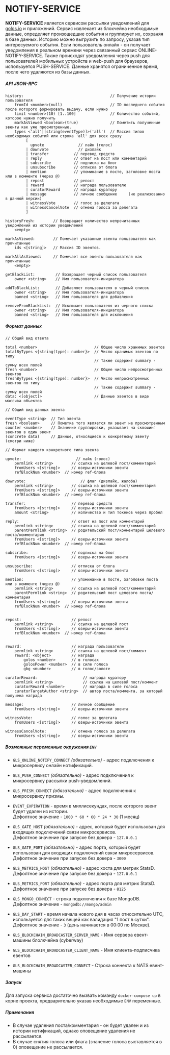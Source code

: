 # NOTIFY-SERVICE

**NOTIFY-SERVICE** является сервисом рассылки уведомлений для [golos.io](https://golos.io) и приложений.
Сервис извлекает из блокчейна необходимые данные, определяет произошедшие события и группирует их,
сохраняя в базе данных.
Историю можно выгрузить по запросу, указав тип интересуемого события.
Если пользователь онлайн - он получает уведомления в реальном времени через связанный сервис ONLINE-NOTIFY-SERVICE.
Также происходят уведомления через push для пользователей мобильных устройств и web-push для браузеров, используется PUSH-SERVICE.
Данные хранятся ограниченное время, после чего удаляются из базы данных.

##### API JSON-RPC

```
history:                                      // Получение истории пользователя
    fromId <number>(null)                     // ID последнего события после которого формировать выдачу, если нужно
    limit <number>(10) [1..100]               // Количество событий, которое нужно получить
    markAsViewed <boolean>(true)              // Пометить полученные эвенты как уже просмотренные.
    types <'all'|[string(eventType)]>('all')  // Массив типов необходимых событий или строка 'all' для всех сразу
         [
           upvote               // лайк (голос)
         | downvote             // дизлайк
         | transfer           // перевод средств
         | reply              // ответ на пост или комментарий
         | subscribe          // подписка на блог
         | unsubscribe        // отписка от блога
         | mention            // упоминание в посте, заголовке поста или в комменте (через @)
         | repost             // репост
         | reward             // награда пользователю
         | curatorReward      // награда куратору
         | message            // личное сообщение     (не реализованно в данной версии)
         | witnessVote        // голос за делегата
         | witnessCancelVote  // отмена голоса за делегата
         ]

historyFresh:        // Возвращает количество непрочитанных уведомлений из истории уведомлений
    <empty>

markAsViewed:        // Помечает указанные эвенты пользователя как прочитанные
    ids <[string]>   // Массив ID эвентов.

markAllAsViewed:     // Помечает все эвенты пользователя как прочитанные
    <empty>

getBlackList:         // Возвращает черный список пользователя
    owner <string>    // Имя пользователя-инициатора

addToBlackList:       // Добавляет пользователя в черный список
    owner <string>    // Имя пользователя-инициатора
    banned <string>   // Имя пользователя для добавления

removeFromBlackList:  // Исключает пользователя из черного списка
    owner <string>    // Имя пользователя-инициатора
    banned <string>   // Имя пользователя для исключения
```

##### Формат данных

```
// Общий вид ответа

total <number>                         // Общее число хранимых эвентов
totalByTypes <{string(type): number}>  // Число хранимых эвентов по типу
                                       // Также содержит summary - сумму всех полей
fresh <number>                         // Общее число непросмотренных эвентов
freshByTypes <{string(type): number}>  // Число непросмотренных эвентов по типу
                                       // Также содержит summary - сумму всех полей
data: <[object]>                       // Данные эвентов в виде массива объектов

// Общий вид данных эвента

eventType <string>  // Тип эвента
fresh <boolean>     // Пометка того является ли эвент не просмотренным
counter <number>    // Значение группировки, указывает на сквошинг эвентов в один эвент
(concrete data)     // Данные, относящиеся к конкретному эвенту (смотри ниже)

// Формат каждого конкретного типа эвента

upvote:                        // лайк (голос)
    permlink <string>        // ссылка на целевой пост/комментарий
    fromUsers <[string]>     // юзеры-источники эвента
    refBlockNum <number>  // номер ref-блока

downvote:                        // флаг (дизлайк, жалоба)
    permlink <string>        // ссылка на целевой пост/комментарий
    fromUsers <[string]>     // юзеры-источники эвента
    refBlockNum <number>  // номер ref-блока

transfer:                    // перевод средств
    fromUsers <[string]>     // юзеры-источники эвента
    amount <string>          // количество и тип токенов через пробел

reply:                       // ответ на пост или комментарий
    permlink <string>        // ссылка на целевой пост/комментарий
    parentPermlink <string>  // родительский пост/комментарий целевого поста/комментария
    fromUsers <[string]>     // юзеры-источники эвента
    refBlockNum <number>  // номер ref-блока

subscribe:                   // подписка на блог
    fromUsers <[string]>     // юзеры-источники эвента

unsubscribe:                 // отписка от блога
    fromUsers <[string]>     // юзеры-источники эвента

mention:                     // упоминание в посте, заголовке поста или в комменте (через @)
    permlink <string>        // ссылка на целевой пост/комментарий
    parentPermlink <string>  // родительский пост целевого поста/комментария
    fromUsers <[string]>     // юзеры-источники эвента
    refBlockNum <number>  // номер ref-блока


repost:                      // репост
    permlink <string>        // ссылка на целевой пост
    fromUsers <[string]>     // юзеры-источники эвента
    refBlockNum <number>  // номер ref-блока


reward:                      // награда пользователю
    permlink <string>        // ссылка на целевой пост/коммент
    reward: <object>         // награда
        golos <number>       // в голосах
        golosPower <number>  // в силе голоса
        gbg <number>         // в голос/золоте

curatorReward:                    // награда куратору
    permlink <string>             // ссылка на целевой пост/коммент
    curatorReward <number>        // награда в силе голоса
    curatorTargetAuthor <string>  // автор поста/коммента, за который получена награда

message:                     // личное сообщение
    fromUsers <[string]>     // юзеры-источники эвента

witnessVote:                 // голос за делегата
    fromUsers <[string]>     // юзеры-источники эвента

witnessCancelVote:           // отмена голоса за делегата
    fromUsers <[string]>     // юзеры-источники эвента
```

##### Возможные переменные окружения `ENV`

-   `GLS_ONLINE_NOTIFY_CONNECT` _(обязательно)_ - адрес подключения к микросервису онлайн нотификаций.

-   `GLS_PUSH_CONNECT` _(обязательно)_ - адрес подключения к микросервису рассылки push-уведомлений.

-   `GLS_PRISM_CONNECT` _(обязательно)_ - адрес подключения к микросервису призмы.

-   `EVENT_EXPIRATION` - время в миллисекундах, после которого эвент будет удален из истории.  
    Дефолтное значение - `1000 * 60 * 60 * 24 * 30` (1 месяц)

-   `GLS_GATE_HOST` _(обязательно)_ - адрес, который будет использован для входящих подключений связи микросервисов.  
    Дефолтное значение при запуске без докера - `127.0.0.1`

-   `GLS_GATE_PORT` _(обязательно)_ - адрес порта, который будет использован для входящих подключений связи микросервисов.  
    Дефолтное значение при запуске без докера - `3000`

-   `GLS_METRICS_HOST` _(обязательно)_ - адрес хоста для метрик StatsD.  
    Дефолтное значение при запуске без докера - `127.0.0.1`
-   `GLS_METRICS_PORT` _(обязательно)_ - адрес порта для метрик StatsD.  
    Дефолтное значение при запуске без докера - `8125`

-   `GLS_MONGO_CONNECT` - строка подключения к базе MongoDB.  
    Дефолтное значение - `mongodb://mongo/admin`

-   `GLS_DAY_START` - время начала нового дня в часах относительно UTC, используется для таких вещей как валидация "1 пост в сутки".  
    Дефолтное значение - `3` (день начинается в 00:00 по Москве).

-   `GLS_BLOCKCHAIN_BROADCASTER_SERVER_NAME` - Имя сервера евент-машины блолкчейна (cyberway)
-   `GLS_BLOCKCHAIN_BROADCASTER_CLIENT_NAME` - Имя клиента-подписчика евентов
-   `GLS_BLOCKCHAIN_BROADCASTER_CONNECT` - Строка коннекта к NATS евент-машины

##### Запуск

Для запуска сервиса достаточно вызвать команду `docker-compose up` в корне проекта, предварительно указав
необходимые `ENV` переменные.

##### Примечания

-   В случае удаления поста/комментария - он будет удален и из истории нотификаций, однако оповещение удаления не рассылается.
-   В случае снятия голоса или флага (значение голоса выставляется в 0) оповещение не рассылается.
